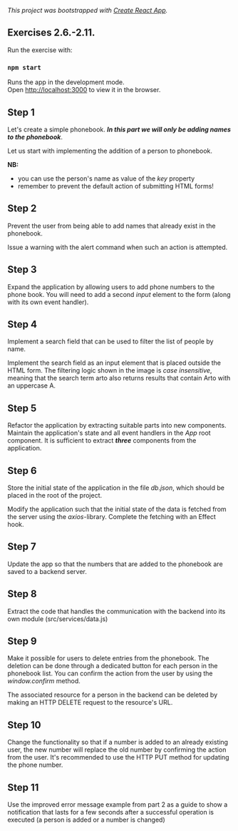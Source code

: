 _This project was bootstrapped with [Create React App](https://github.com/facebook/create-react-app)._

## Exercises 2.6.-2.11.

Run the exercise with:

### `npm start`

Runs the app in the development mode.<br />
Open [http://localhost:3000](http://localhost:3000) to view it in the browser.

## Step 1

Let's create a simple phonebook. **_In this part we will only be adding names to the phonebook_**.

Let us start with implementing the addition of a person to phonebook.

**NB:**

- you can use the person's name as value of the _key_ property
- remember to prevent the default action of submitting HTML forms!

## Step 2

Prevent the user from being able to add names that already exist in the phonebook.

Issue a warning with the alert command when such an action is attempted.

## Step 3

Expand the application by allowing users to add phone numbers to the phone book. You will need to add a second _input_ element to the form (along with its own event handler).

## Step 4

Implement a search field that can be used to filter the list of people by name.

Implement the search field as an input element that is placed outside the HTML form. The filtering logic shown in the image is _case insensitive_, meaning that the search term arto also returns results that contain Arto with an uppercase A.

## Step 5

Refactor the application by extracting suitable parts into new components. Maintain the application's state and all event handlers in the _App_ root component. It is sufficient to extract **_three_** components from the application.

## Step 6

Store the initial state of the application in the file _db.json_, which should be placed in the root of the project.

Modify the application such that the initial state of the data is fetched from the server using the _axios_-library. Complete the fetching with an Effect hook.

## Step 7

Update the app so that the numbers that are added to the phonebook are saved to a backend server.

## Step 8

Extract the code that handles the communication with the backend into its own module (src/services/data.js)

## Step 9

Make it possible for users to delete entries from the phonebook. The deletion can be done through a dedicated button for each person in the phonebook list. You can confirm the action from the user by using the _window.confirm_ method.

The associated resource for a person in the backend can be deleted by making an HTTP DELETE request to the resource's URL.

## Step 10

Change the functionality so that if a number is added to an already existing user, the new number will replace the old number by confirming the action from the user. It's recommended to use the HTTP PUT method for updating the phone number.

## Step 11

Use the improved error message example from part 2 as a guide to show a notification that lasts for a few seconds after a successful operation is executed (a person is added or a number is changed)
